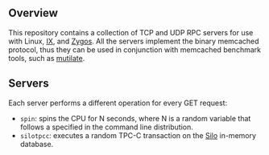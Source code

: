 ## Overview

This repository contains a collection of TCP and UDP RPC servers for use with Linux, [IX](https://github.com/ix-project/ix), and [Zygos](https://github.com/ix-project/zygos). All the servers implement the binary memcached protocol, thus they can be used in conjunction with memcached benchmark tools, such as [mutilate](https://github.com/ix-project/mutilate).

## Servers

Each server performs a different operation for every GET request:

* `spin`: spins the CPU for N seconds, where N is a random variable that follows a specified in the command line distribution.
* `silotpcc`: executes a random TPC-C transaction on the [Silo](https://github.com/ix-project/silo) in-memory database.
